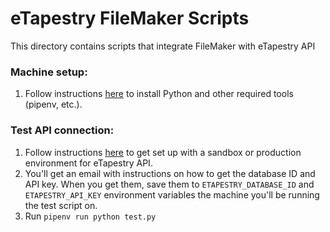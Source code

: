 # eTapestry FileMaker Scripts
This directory contains scripts that integrate FileMaker with eTapestry API

### Machine setup:
1. Follow instructions [here](https://docs.python-guide.org/starting/install3/osx/) to install Python and other required tools (pipenv, etc.).

### Test API connection:
1. Follow instructions [here](https://www.blackbaud.com/support/howto/coveo/etapestry/etapapi.html) to get set up with a 
sandbox or production environment for eTapestry API.
2. You'll get an email with instructions on how to get the database ID and API key. When you get them, save them to
`ETAPESTRY_DATABASE_ID` and `ETAPESTRY_API_KEY` environment variables the machine you'll be running the test script on.
3. Run `pipenv run python test.py`